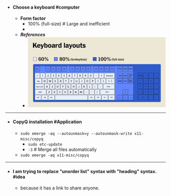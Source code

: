 - #### Choose a keyboard #computer
	- **Form factor**
		- 100% (full-size) # Large and inefficient
		-
	- ***References***
		- ![Keyboard layouts](../assets/20210527_mech-keyboard_layout.webp)
- ---
- #### CopyQ installation #Application
	- `sudo emerge -aq --autounmask=y --autounmask-write x11-misc/copyq`
		- `sudo etc-update`
		- `-3` # Merge all files automatically
	- `sudo emerge -aq x11-misc/copyq`
- ---
- #### I am trying to replace "unorder list" syntax with "heading" syntax. #idea
	- because it has a link to share anyone.